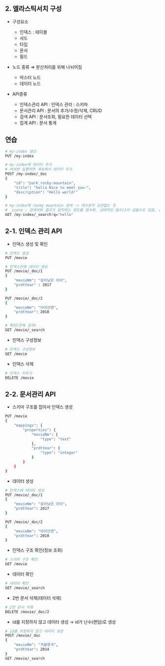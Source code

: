 ## 2. 엘라스틱서치 구성
- 구성요소
    - 인덱스 : 테이블
    - 샤드
    - 타입
    - 문서
    - 필드
    
- 노드 종류 ⇒ 분산처리를 위해 나뉘어짐
    - 마스터 노드
    - 데이터 노드

- API종류
    - 인덱스관리 API : 인덱스 관리 : 스키마
    - 문서관리 API : 문서의 추가/수정/삭제, CRUD
    - 검색 API : 문서조회, 필요한 데이터 선택
    - 집계 API : 문서 통계

## 연습
```bash
# my-index 생성
PUT /my-index

# my-index에 데이터 추가
# 여러번 실행하면 계속해서 데이터 추가
POST /my-index/_doc
{
    "id": "park_rocky-mountain",
    "title": "hello Nice to meet you~",
    "description": "Hello world!"
}

# my-index에 rocky mountain 검색 -> 대소문자 상관없는 듯
# _score : 검색어와 결과가 일치하는 정도를 점수화, 상대적인 점수(1이 넘을수도 있음, 음수도 나올 수 있음)
GET /my-index/_search?q="hello"
```


## 2-1. 인덱스 관리 API
- 인덱스 생성 및 확인
```bash
# 인덱스 생성
PUT /movie

# 인덱스안에 데이터 생성
PUT /movie/_doc/1
{
    "movieNm": "살아남은 아이",
    "prdtYear" : 2017
}

PUT /movie/_doc/2
{
    "movieNm": "아이언맨",
    "prdtYear": 2010
}

# 확인(전체 검색)
GET /movie/_search
```

- 인덱스 구성정보
```bash
# 인덱스 구성정보
GET /movie
```

- 인덱스 삭제
```bash
# 인덱스 지우기
DELETE /movie
```

## 2-2. 문서관리 API
- 스키마 구조를 잡아서 인덱스 생성
```bash
PUT /movie
{
    "mappings": {
        "properties": {
            "movieNm": {
                "type": "text"
            },
            "prdtYear": {
                "type": "integer"
            }
        }
    }
}
```

- 데이터 생성
```bash
# 인덱스에 데이터 생성
PUT /movie/_doc/1
{
    "movieNm": "살아남은 아이",
    "prdtYear": 2017
}

PUT /movie/_doc/2
{
    "movieNm": "아이언맨",
    "prdtYear": 2010
}
```

- 인덱스 구조 확인(정보 조회)
```bash
# 스키마 구조 확인
GET /movie
```

- 데이터 확인
```bash
# 데이터 확인
GET /movie/_search
```

- 2번 문서 삭제(데이터 삭제)
```bash
# 2번 문서 삭제
DELETE /movie/_doc/2
```

- id를 지정하지 않고 데이터 생성 → id가 난수(랜덤)로 생성
```bash
# id를 지정하지 않고 데이터 생성
POST /movie/_doc
{
    "movieNm": "겨울왕국",
    "prdtYear": 2014
}
GET /movie/_search
```